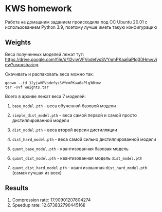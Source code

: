 # KWS homework

Работа на домашним заданием происходила под ОС Ubuntu 20.01 с использованием Python 3.9, поэтому лучше иметь такую конфигурацию

## Weights

Веса полученных моделей лежат тут: <https://drive.google.com/file/d/12yjwVFVodefysSVYnmPKaa6aPlg30Hmv/view?usp=sharing>

Скачивать и распаковать веса можно так:

```shell
gdown --id 12yjwVFVodefysSVYnmPKaa6aPlg30Hmv
tar -xvf weights.tar
```

Всего в архиве лежат веса 7 моделей:

1. `base_model.pth` - веса обученной базовой модели

2. `simple_dist_model.pth` - веса самой первой и самой просто дистиллированной модели

3. `dist_model.pth` - веса второй версии дистилляции

4. `dist_hard_model.pth` - веса самой сильно дистиллированной модели

5. `quant_base_model.pth` - квантизованная базовая модель

6. `quant_dist_model.pth` - квантизованная модель `dist_model.pth`

7. `quant_dist_hard_model.pth` - квантизованная `dist_hard_model.pth` (самая лучшая из всех)

## Results

1. Compression rate: 17.90901207804274
2. Speedup rate: 12.673832790445168
